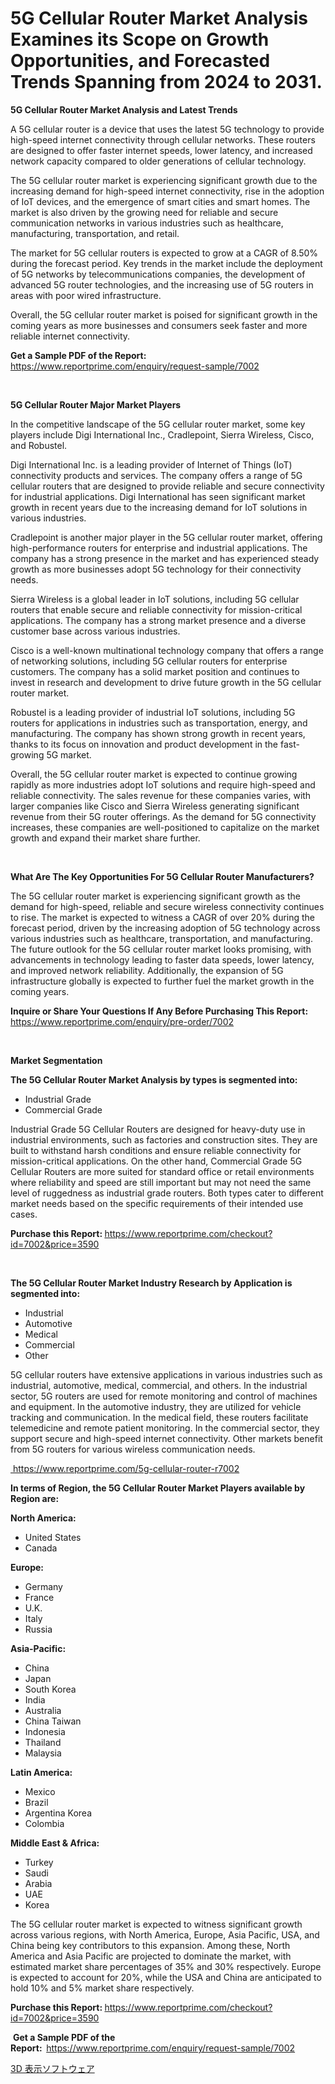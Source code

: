 <p><h1>5G Cellular Router Market Analysis Examines its Scope on Growth Opportunities, and Forecasted Trends Spanning from 2024 to 2031.</h1></p><p><strong>5G Cellular Router Market Analysis and Latest Trends</strong></p>
<p><p>A 5G cellular router is a device that uses the latest 5G technology to provide high-speed internet connectivity through cellular networks. These routers are designed to offer faster internet speeds, lower latency, and increased network capacity compared to older generations of cellular technology.</p><p>The 5G cellular router market is experiencing significant growth due to the increasing demand for high-speed internet connectivity, rise in the adoption of IoT devices, and the emergence of smart cities and smart homes. The market is also driven by the growing need for reliable and secure communication networks in various industries such as healthcare, manufacturing, transportation, and retail.</p><p>The market for 5G cellular routers is expected to grow at a CAGR of 8.50% during the forecast period. Key trends in the market include the deployment of 5G networks by telecommunications companies, the development of advanced 5G router technologies, and the increasing use of 5G routers in areas with poor wired infrastructure.</p><p>Overall, the 5G cellular router market is poised for significant growth in the coming years as more businesses and consumers seek faster and more reliable internet connectivity.</p></p>
<p><strong>Get a Sample PDF of the Report:&nbsp;</strong> <a href="https://www.reportprime.com/enquiry/request-sample/7002">https://www.reportprime.com/enquiry/request-sample/7002</a></p>
<p>&nbsp;</p>
<p><strong>5G Cellular Router Major Market Players</strong></p>
<p><p>In the competitive landscape of the 5G cellular router market, some key players include Digi International Inc., Cradlepoint, Sierra Wireless, Cisco, and Robustel. </p><p>Digi International Inc. is a leading provider of Internet of Things (IoT) connectivity products and services. The company offers a range of 5G cellular routers that are designed to provide reliable and secure connectivity for industrial applications. Digi International has seen significant market growth in recent years due to the increasing demand for IoT solutions in various industries.</p><p>Cradlepoint is another major player in the 5G cellular router market, offering high-performance routers for enterprise and industrial applications. The company has a strong presence in the market and has experienced steady growth as more businesses adopt 5G technology for their connectivity needs.</p><p>Sierra Wireless is a global leader in IoT solutions, including 5G cellular routers that enable secure and reliable connectivity for mission-critical applications. The company has a strong market presence and a diverse customer base across various industries.</p><p>Cisco is a well-known multinational technology company that offers a range of networking solutions, including 5G cellular routers for enterprise customers. The company has a solid market position and continues to invest in research and development to drive future growth in the 5G  cellular router market.</p><p>Robustel is a leading provider of industrial IoT solutions, including 5G routers for applications in industries such as transportation, energy, and manufacturing. The company has shown strong growth in recent years, thanks to its focus on innovation and product development in the fast-growing 5G market.</p><p>Overall, the 5G cellular router market is expected to continue growing rapidly as more industries adopt IoT solutions and require high-speed and reliable connectivity. The sales revenue for these companies varies, with larger companies like Cisco and Sierra Wireless generating significant revenue from their 5G router offerings. As the demand for 5G connectivity increases, these companies are well-positioned to capitalize on the market growth and expand their market share further.</p></p>
<p>&nbsp;</p>
<p><strong>What Are The Key Opportunities For 5G Cellular Router Manufacturers?</strong></p>
<p><p>The 5G cellular router market is experiencing significant growth as the demand for high-speed, reliable and secure wireless connectivity continues to rise. The market is expected to witness a CAGR of over 20% during the forecast period, driven by the increasing adoption of 5G technology across various industries such as healthcare, transportation, and manufacturing. The future outlook for the 5G cellular router market looks promising, with advancements in technology leading to faster data speeds, lower latency, and improved network reliability. Additionally, the expansion of 5G infrastructure globally is expected to further fuel the market growth in the coming years.</p></p>
<p><strong>Inquire or Share Your Questions If Any Before Purchasing This Report:</strong> <a href="https://www.reportprime.com/enquiry/pre-order/7002">https://www.reportprime.com/enquiry/pre-order/7002</a></p>
<p>&nbsp;</p>
<p><strong>Market Segmentation</strong></p>
<p><strong>The 5G Cellular Router Market Analysis by types is segmented into:</strong></p>
<p><ul><li>Industrial Grade</li><li>Commercial Grade</li></ul></p>
<p><p>Industrial Grade 5G Cellular Routers are designed for heavy-duty use in industrial environments, such as factories and construction sites. They are built to withstand harsh conditions and ensure reliable connectivity for mission-critical applications. On the other hand, Commercial Grade 5G Cellular Routers are more suited for standard office or retail environments where reliability and speed are still important but may not need the same level of ruggedness as industrial grade routers. Both types cater to different market needs based on the specific requirements of their intended use cases.</p></p>
<p><strong>Purchase this Report:&nbsp;</strong><a href="https://www.reportprime.com/checkout?id=7002&price=3590">https://www.reportprime.com/checkout?id=7002&price=3590</a></p>
<p>&nbsp;</p>
<p><strong>The 5G Cellular Router Market Industry Research by Application is segmented into:</strong></p>
<p><ul><li>Industrial</li><li>Automotive</li><li>Medical</li><li>Commercial</li><li>Other</li></ul></p>
<p><p>5G cellular routers have extensive applications in various industries such as industrial, automotive, medical, commercial, and others. In the industrial sector, 5G routers are used for remote monitoring and control of machines and equipment. In the automotive industry, they are utilized for vehicle tracking and communication. In the medical field, these routers facilitate telemedicine and remote patient monitoring. In the commercial sector, they support secure and high-speed internet connectivity. Other markets benefit from 5G routers for various wireless communication needs.</p></p>
<p><a href="https://www.reportprime.com/5g-cellular-router-r7002">&nbsp;https://www.reportprime.com/5g-cellular-router-r7002</a></p>
<p><strong>In terms of Region, the 5G Cellular Router Market Players available by Region are:</strong></p>
<p>
    <p> <strong> North America: </strong>
        <ul>
            <li>United States</li>
            <li>Canada</li>
        </ul>
        </p> 
    <p> <strong> Europe: </strong>
        <ul>
            <li>Germany</li>
            <li>France</li>
            <li>U.K.</li>
            <li>Italy</li>
            <li>Russia</li>
        </ul>
        </p> 
    <p> <strong> Asia-Pacific: </strong>
        <ul>
            <li>China</li>
            <li>Japan</li>
            <li>South Korea</li>
            <li>India</li>
            <li>Australia</li>
            <li>China Taiwan</li>
            <li>Indonesia</li>
            <li>Thailand</li>
            <li>Malaysia</li>
        </ul>
        </p> 
    <p> <strong> Latin America: </strong>
        <ul>
            <li>Mexico</li>
            <li>Brazil</li>
            <li>Argentina Korea</li>
            <li>Colombia</li>
        </ul>
        </p> 
    <p> <strong> Middle East & Africa: </strong>
        <ul>
            <li>Turkey</li>
            <li>Saudi</li>
            <li>Arabia</li>
            <li>UAE</li>
            <li>Korea</li>
        </ul>
    </p>
    </p>
<p><p>The 5G cellular router market is expected to witness significant growth across various regions, with North America, Europe, Asia Pacific, USA, and China being key contributors to this expansion. Among these, North America and Asia Pacific are projected to dominate the market, with estimated market share percentages of 35% and 30% respectively. Europe is expected to account for 20%, while the USA and China are anticipated to hold 10% and 5% market share respectively.</p></p>
<p><strong>Purchase this Report: </strong><a href="https://www.reportprime.com/checkout?id=7002&price=3590">https://www.reportprime.com/checkout?id=7002&price=3590</a></p>
<p>&nbsp;<strong>Get a Sample PDF of the Report:&nbsp;&nbsp;</strong><a href="https://www.reportprime.com/enquiry/request-sample/7002">https://www.reportprime.com/enquiry/request-sample/7002</a></p>
<p><strong></strong></p>
<p><p><a href="https://github.com/lababdou/Market-Research-Report-List-3/blob/main/620741720306.md">3D 表示ソフトウェア</a></p></p>